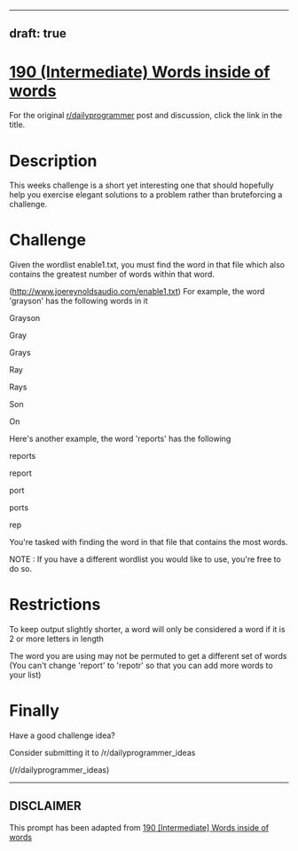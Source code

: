 ---
draft: true
----

# [190 (Intermediate) Words inside of words](https://www.reddit.com/r/dailyprogrammer/comments/2nihz6/20141126_challenge_190_intermediate_words_inside/)

For the original [r/dailyprogrammer](https://www.reddit.com/r/dailyprogrammer/) post and discussion, click the link in the title.

# Description
This weeks challenge is a short yet interesting one that should hopefully help you exercise elegant solutions to a problem rather than bruteforcing a challenge.

# Challenge
Given the wordlist enable1.txt, you must find the word in that file which also contains the greatest number of words within that word.

(http://www.joereynoldsaudio.com/enable1.txt)
For example, the word 'grayson' has the following words in it

Grayson

Gray

Grays

Ray

Rays

Son

On

Here's another example, the word 'reports' has the following

reports

report

port

ports

rep

You're tasked with finding the word in that file that contains the most words.

NOTE : If you have a different wordlist you would like to use, you're free to do so.

# Restrictions
To keep output slightly shorter, a word will only be considered a word if it is 2 or more letters in length

The word you are using may not be permuted to get a different set of words (You can't change 'report' to 'repotr' so that you can add more words to your list)

# Finally
Have a good challenge idea?

Consider submitting it to /r/dailyprogrammer_ideas

(/r/dailyprogrammer_ideas)

----
## **DISCLAIMER**
This prompt has been adapted from [190 [Intermediate] Words inside of words](https://www.reddit.com/r/dailyprogrammer/comments/2nihz6/20141126_challenge_190_intermediate_words_inside/
)
